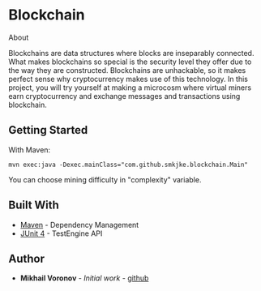  # Blockchain
 
About

Blockchains are data structures where blocks are inseparably connected. What makes blockchains so special is the security level they offer due to the way they are constructed. Blockchains are unhackable, so it makes perfect sense why cryptocurrency makes use of this technology. In this project, you will try yourself at making a microcosm where virtual miners earn cryptocurrency and exchange messages and transactions using blockchain. 

 ## Getting Started
 With Maven:
```
mvn exec:java -Dexec.mainClass="com.github.smkjke.blockchain.Main"
```
You can choose mining difficulty in "complexity" variable.

 ## Built With
 
 * [Maven](https://maven.apache.org/) - Dependency Management
 * [JUnit 4](https://junit.org/) - TestEngine API     

 ## Author
 
 * **Mikhail Voronov** - *Initial work* - [github](https://github.com/sMkjke)
